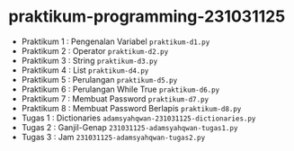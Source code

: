 # praktikum-programming-231031125

* Praktikum 1 : Pengenalan Variabel
  `praktikum-d1.py`
* Praktikum 2 : Operator
  `praktikum-d2.py`
* Praktikum 3 : String
  `praktikum-d3.py`
* Praktikum 4 : List
  `praktikum-d4.py`
* Praktikum 5 : Perulangan
  `praktikum-d5.py`
* Praktikum 6 : Perulangan While True
  `praktikum-d6.py`
* Praktikum 7 : Membuat Password
  `praktikum-d7.py`
* Praktikum 8 : Membuat Password Berlapis
  `praktikum-d8.py`
* Tugas 1 : Dictionaries
  `adamsyahqwan-231031125-dictionaries.py`
* Tugas 2 : Ganjil-Genap
  `231031125-adamsyahqwan-tugas1.py`
* Tugas 3 : Jam
  `231031125-adamsyahqwan-tugas2.py`
